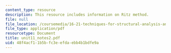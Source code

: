 ```yaml
---
content_type: resource
description: This resource includes information on Ritz method.
file: null
file_location: /coursemedia/16-21-techniques-for-structural-analysis-and-design-spring-2005/48f4acf11b5bfc3eefdaebb4b1bdfe9a_unit11_notes2.pdf
file_type: application/pdf
resourcetype: Document
title: unit11_notes2.pdf
uid: 48f4acf1-1b5b-fc3e-efda-ebb4b1bdfe9a
---
```

